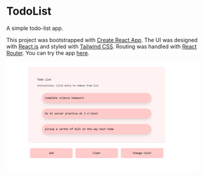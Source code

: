 # TodoList

A simple todo-list app.

This project was bootstrapped with [Create React App](https://github.com/facebook/create-react-app). The UI was designed with [React.js](https://reactjs.org/) and styled with [Tailwind CSS](https://tailwindcss.com/). Routing was handled with [React Router](https://reactrouter.com/). You can try the app [here](https://todolistio.netlify.app/).


<img src="./images/image1.png"/>
